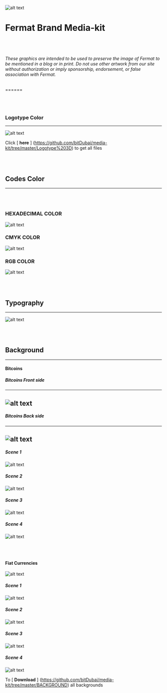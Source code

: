

![alt text](https://github.com/bitDubai/media-kit/blob/master/Readme%20Image/Logotype/Fermat_Logo_3D.png "Fermat Logo")



# Fermat Brand Media-kit 

<br><br>

###### These graphics are intended to be used to preserve the image of Fermat to be mentioned in a blog or in print. Do not use other artwork from our site without authorization or imply sponsorship, endorsement, or false association with Fermat.

======


<br><br>

### Logotype Color

------

![alt text](https://github.com/bitDubai/media-kit/blob/master/Readme%20Image/Logotype/Fermat-full-color-and-one-color.png "Fermat Logo")


Click [ **here** ] (https://github.com/bitDubai/media-kit/tree/master/Logotype%203D) to get all files

<br><br>

## Codes Color
-----------------------
<br><br>

### HEXADECIMAL COLOR

![alt text](https://github.com/bitDubai/media-kit/blob/master/Readme%20Image/Code%20Colors/code_color_logo-01.jpg "COLOR CODE")


### CMYK COLOR

![alt text](https://github.com/bitDubai/media-kit/blob/master/Readme%20Image/Code%20Colors/code_color_logo-02.jpg "COLOR CODE")


### RGB COLOR

![alt text](https://github.com/bitDubai/media-kit/blob/master/Readme%20Image/Code%20Colors/code_color_logo-03.jpg "COLOR CODE")

<br><br>


## Typography 
-----------------------

![alt text](https://github.com/bitDubai/media-kit/blob/master/Readme%20Image/Typography/module-typography.png "TYPOGRAPHY")


<br><br>


## Background
-----------------------
#### Bitcoins

##### Bitcoins Front side
----
![alt text](https://github.com/bitDubai/media-kit/blob/master/Readme%20Image/Background/Front_Bitcoin_scn_low.jpg "BIT COIN FRONT SIDE")
----
##### Bitcoins Back side
----
![alt text](https://github.com/bitDubai/media-kit/blob/master/Readme%20Image/Background/Back_Bitcoin_scn_low.jpg "BIT COIN BACK SIDE")
----

##### Scene 1

![alt text](https://github.com/bitDubai/media-kit/blob/master/Readme%20Image/Background/Fermat_BTC_scn_1_low.jpg "SCENE 1")

##### Scene 2

![alt text](https://github.com/bitDubai/media-kit/blob/master/Readme%20Image/Background/Fermat_BTC_scn__2_low.jpg "SCENE 2")


##### Scene 3

![alt text](https://github.com/bitDubai/media-kit/blob/master/Readme%20Image/Background/Fermat_BTC_scn__3_low.jpg "SCENE 3")


##### Scene 4

![alt text](https://github.com/bitDubai/media-kit/blob/master/Readme%20Image/Background/Fermat_BTC_scn_4_low.jpg "SCENE 4")


<br><br>


#### Fiat Currencies

![alt text](https://github.com/bitDubai/media-kit/blob/master/Readme%20Image/Background/Fiat_scn_1_low.jpg "FIAT SCENE")


##### Scene 1

![alt text](https://github.com/bitDubai/media-kit/blob/master/Readme%20Image/Background/Fiat_dollar_scn_1_low.jpg "FIAT SCENE 1")

##### Scene 2

![alt text](https://github.com/bitDubai/media-kit/blob/master/Readme%20Image/Background/Fiat_dollar_scn_2_low.jpg "FIAT SCENE 2")


##### Scene 3

![alt text](https://github.com/bitDubai/media-kit/blob/master/Readme%20Image/Background/Fiat_euro_scn_1_low.jpg "FIAT SCENE 3")


##### Scene 4

![alt text](https://github.com/bitDubai/media-kit/blob/master/Readme%20Image/Background/Fiat_pound_scn_1_low.jpg "FIAT SCENE 4")

To  [ **Download** ] (https://github.com/bitDubai/media-kit/tree/master/BACKGROUND) all backgrounds

<br><br><br><br><br><br><br><br>




